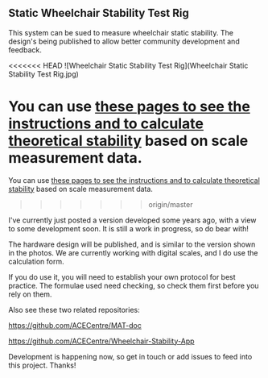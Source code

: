 ## Static Wheelchair Stability Test Rig


This system can be sued to measure wheelchair static stability. The design's being published to allow better community development and feedback.

<<<<<<< HEAD
![Wheelchair Static Stability Test Rig](Wheelchair Static Stability Test Rig.jpg)

You can use [these pages to see the instructions and to calculate theoretical stability](https://paulhewett.github.io/assistivetech-wheelchair-stability/) based on scale measurement data.
=======
You can use [these pages to see the instructions and to calculate theoretical stability](https://paulhewett.github.io/wheelchair-stability-test-rig/) based on scale measurement data.
>>>>>>> origin/master

I've currently just posted a version developed some years ago, with a view to some development soon. It is still a work in progress, so do bear with!

The hardware design will be published, and is similar to the version shown in the photos. We are currently working with digital scales, and I do use the calculation form.

If you do use it, you will need to establish your own protocol for best practice. The formulae used need checking, so check them first before you rely on them. 

Also see these two related repositories:

https://github.com/ACECentre/MAT-doc

https://github.com/ACECentre/Wheelchair-Stability-App

Development is happening now, so get in touch or add issues to feed into this project. Thanks!
